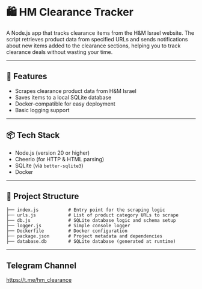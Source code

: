 # 🛍️ HM Clearance Tracker
A Node.js app that tracks clearance items from the H&M Israel website. 
The script retrieves product data from specified URLs and sends notifications about new items added to the clearance sections, 
helping you to track clearance deals without wasting your time.

---

## 🚀 Features
- Scrapes clearance product data from H&M Israel
- Saves items to a local SQLite database 
- Docker-compatible for easy deployment
- Basic logging support

---

## 📦 Tech Stack
- Node.js (version 20 or higher)
- Cheerio (for HTTP & HTML parsing)
- SQLite (via `better-sqlite3`)
- Docker

---

## 📁 Project Structure
```
├── index.js           # Entry point for the scraping logic
├── urls.js            # List of product category URLs to scrape
├── db.js              # SQLite database logic and schema setup
├── logger.js          # Simple console logger
├── Dockerfile         # Docker configuration
├── package.json       # Project metadata and dependencies
├── database.db        # SQLite database (generated at runtime)
```
---

## Telegram Channel 
https://t.me/hm_clearance
